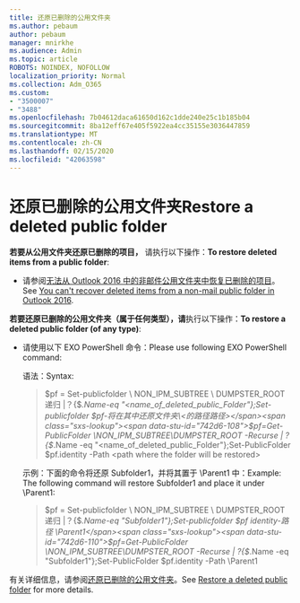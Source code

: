 ```yaml
---
title: 还原已删除的公用文件夹
ms.author: pebaum
author: pebaum
manager: mnirkhe
ms.audience: Admin
ms.topic: article
ROBOTS: NOINDEX, NOFOLLOW
localization_priority: Normal
ms.collection: Adm_O365
ms.custom:
- "3500007"
- "3488"
ms.openlocfilehash: 7b04612daca61650d162c1dde240e25c1b185b04
ms.sourcegitcommit: 8ba12eff67e405f5922ea4cc35155e3036447859
ms.translationtype: MT
ms.contentlocale: zh-CN
ms.lasthandoff: 02/15/2020
ms.locfileid: "42063598"
---
```

# <a name="restore-a-deleted-public-folder"></a><span data-ttu-id="742d6-102">还原已删除的公用文件夹</span><span class="sxs-lookup"><span data-stu-id="742d6-102">Restore a deleted public folder</span></span>

<span data-ttu-id="742d6-103">**若要从公用文件夹还原已删除的项目，** 请执行以下操作：</span><span class="sxs-lookup"><span data-stu-id="742d6-103">**To restore deleted items from a public folder**:</span></span>

- <span data-ttu-id="742d6-104">请参阅[无法从 Outlook 2016 中的非邮件公用文件夹中恢复已删除的项目](https://aka.ms/pfrec)。</span><span class="sxs-lookup"><span data-stu-id="742d6-104">See [You can't recover deleted items from a non-mail public folder in Outlook 2016](https://aka.ms/pfrec).</span></span>
 
<span data-ttu-id="742d6-105">**若要还原已删除的公用文件夹（属于任何类型），请**执行以下操作：</span><span class="sxs-lookup"><span data-stu-id="742d6-105">**To restore a deleted public folder (of any type)**:</span></span> 

- <span data-ttu-id="742d6-106">请使用以下 EXO PowerShell 命令：</span><span class="sxs-lookup"><span data-stu-id="742d6-106">Please use following EXO PowerShell command:</span></span>

    <span data-ttu-id="742d6-107">语法：</span><span class="sxs-lookup"><span data-stu-id="742d6-107">Syntax:</span></span>

    ><span data-ttu-id="742d6-108">$pf = Set-publicfolder \ NON_IPM_SUBTREE \ DUMPSTER_ROOT 递归 |？{$_.Name-eq "\<name_of_deleted_public_Folder"};Set-publicfolder $pf-将在其中还原文件夹\<的路径路径></span><span class="sxs-lookup"><span data-stu-id="742d6-108">$pf=Get-PublicFolder \NON_IPM_SUBTREE\DUMPSTER_ROOT -Recurse  | ?{$_.Name -eq "\<name_of_deleted_public_Folder"};Set-PublicFolder $pf.identity -Path \<path where the folder will be restored></span></span>

    <span data-ttu-id="742d6-109">示例：下面的命令将还原 Subfolder1，并将其置于 \Parent1 中：</span><span class="sxs-lookup"><span data-stu-id="742d6-109">Example: The following command will restore Subfolder1 and place it under \Parent1:</span></span>

    ><span data-ttu-id="742d6-110">$pf = Set-publicfolder \ NON_IPM_SUBTREE \ DUMPSTER_ROOT 递归 |？{$_.Name-eq "Subfolder1"};Set-publicfolder $pf identity-路径 \Parent1</span><span class="sxs-lookup"><span data-stu-id="742d6-110">$pf=Get-PublicFolder \NON_IPM_SUBTREE\DUMPSTER_ROOT -Recurse | ?{$_.Name -eq "Subfolder1"};Set-PublicFolder $pf.identity -Path \Parent1</span></span>

<span data-ttu-id="742d6-111">有关详细信息，请参阅[还原已删除的公用文件夹](https://docs.microsoft.com/exchange/collaboration-exo/public-folders/restore-deleted-public-folder)。</span><span class="sxs-lookup"><span data-stu-id="742d6-111">See [Restore a deleted public folder](https://docs.microsoft.com/exchange/collaboration-exo/public-folders/restore-deleted-public-folder) for more details.</span></span>
